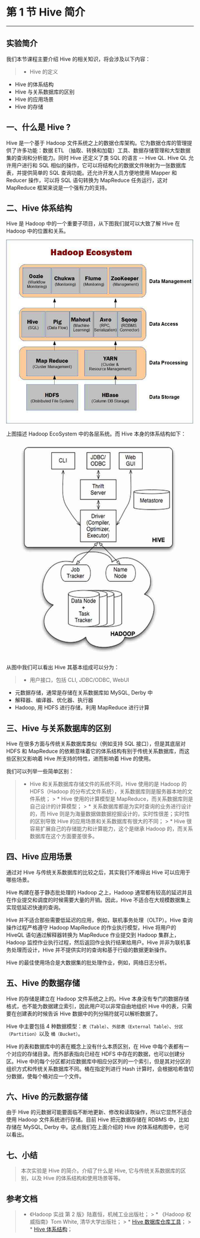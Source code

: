 # 第 1 节 Hive 简介

* * *

## 实验简介

我们本节课程主要介绍 Hive 的相关知识，将会涉及以下内容：

> * Hive 的定义

*   Hive 的体系结构
*   Hive 与关系数据库的区别
*   Hive 的应用场景
*   Hive 的存储

## 一、什么是 Hive ?

Hive 是一个基于 Hadoop 文件系统之上的数据仓库架构。它为数据仓库的管理提供了许多功能：数据 ETL （抽取、转换和加载）工具、数据存储管理和大型数据集的查询和分析能力。同时 Hive 还定义了类 SQL 的语言 -- Hive QL. Hive QL 允许用户进行和 SQL 相似的操作，它可以将结构化的数据文件映射为一张数据库表，并提供简单的 SQL 查询功能。还允许开发人员方便地使用 Mapper 和 Reducer 操作，可以将 SQL 语句转换为 MapReduce 任务运行，这对 MapReduce 框架来说是一个强有力的支持。

## 二、Hive 体系结构

Hive 是 Hadoop 中的一个重要子项目，从下图我们就可以大致了解 Hive 在 Hadoop 中的位置和关系。

![Alt text](img/fe7ea38eecef136266576e4affb2bf12.jpg)

上图描述 Hadoop EcoSystem 中的各层系统。而 Hive 本身的体系结构如下：

![图片描述信息](img/d8ef1dae5509d3aebd82424ed2210fad.jpg)

从图中我们可以看出 Hive 其基本组成可以分为：

> * 用户接口，包括 CLI, JDBC/ODBC, WebUI

*   元数据存储，通常是存储在关系数据库如 MySQL, Derby 中
*   解释器、编译器、优化器、执行器
*   Hadoop, 用 HDFS 进行存储，利用 MapReduce 进行计算

## 三、Hive 与关系数据库的区别

Hive 在很多方面与传统关系数据库类似（例如支持 SQL 接口），但是其底层对 HDFS 和 MapReduce 的依赖意味着它的体系结构有别于传统关系数据库，而这些区别又影响着 Hive 所支持的特性，进而影响着 Hive 的使用。

我们可以列举一些简单区别：

> * Hive 和关系数据库存储文件的系统不同，Hive 使用的是 Hadoop 的 HDFS（Hadoop 的分布式文件系统），关系数据库则是服务器本地的文件系统； > * Hive 使用的计算模型是 MapReduce，而关系数据库则是自己设计的计算模型； > * 关系数据库都是为实时查询的业务进行设计的，而 Hive 则是为海量数据做数据挖掘设计的，实时性很差；实时性的区别导致 Hive 的应用场景和关系数据库有很大的不同； > * Hive 很容易扩展自己的存储能力和计算能力，这个是继承 Hadoop 的，而关系数据库在这个方面要差很多。

## 四、Hive 应用场景

通过对 Hive 与传统关系数据库的比较之后，其实我们不难得出 Hive 可以应用于哪些场景。

Hive 构建在基于静态批处理的 Hadoop 之上，Hadoop 通常都有较高的延迟并且在作业提交和调度的时候需要大量的开销。因此，Hive 不适合在大规模数据集上实现低延迟快速的查询。

Hive 并不适合那些需要低延迟的应用，例如，联机事务处理（OLTP）。Hive 查询操作过程严格遵守 Hadoop MapReduce 的作业执行模型，Hive 将用户的 HiveQL 语句通过解释器转换为 MapReduce 作业提交到 Hadoop 集群上，Hadoop 监控作业执行过程，然后返回作业执行结果给用户。Hive 并非为联机事务处理而设计，Hive 并不提供实时的查询和基于行级的数据更新操作。

Hive 的最佳使用场合是大数据集的批处理作业，例如，网络日志分析。

## 五、Hive 的数据存储

Hive 的存储是建立在 Hadoop 文件系统之上的。Hive 本身没有专门的数据存储格式，也不能为数据建立索引，因此用户可以非常自由地组织 Hive 中的表，只需要在创建表的时候告诉 Hive 数据中的列分隔符就可以解析数据了。

Hive 中主要包括 4 种数据模型：`表（Table）`、`外部表（External Table）`、`分区（Partition）`以及 `桶（Bucket）`。

Hive 的表和数据库中的表在概念上没有什么本质区别，在 Hive 中每个表都有一个对应的存储目录。而外部表指向已经在 HDFS 中存在的数据，也可以创建分区。Hive 中的每个分区都对应数据库中相应分区列的一个索引，但是其对分区的组织方式和传统关系数据库不同。桶在指定列进行 Hash 计算时，会根据哈希值切分数据，使每个桶对应一个文件。

## 六、Hive 的元数据存储

由于 Hive 的元数据可能要面临不断地更新、修改和读取操作，所以它显然不适合使用 Hadoop 文件系统进行存储。目前 Hive 把元数据存储在 RDBMS 中，比如存储在 MySQL, Derby 中。这点我们在上面介绍的 Hive 的体系结构图中，也可以看出。

## 七、小结

> 本次实验是 Hive 的简介。介绍了什么是 Hive, 它与传统关系数据库的区别，以及 Hive 的体系结构和使用场景等等。

## 参考文档

> * 《Hadoop 实战 第 2 版》陆嘉恒，机械工业出版社； > * 《Hadoop 权威指南》Tom White, 清华大学出版社； > * [Hive 数据库仓库工具](http://baike.baidu.com/subview/699292/10164173.htm#8)； > * [Hive 体系结构](http://sishuok.com/forum/blogPost/list/0/6231.html)；